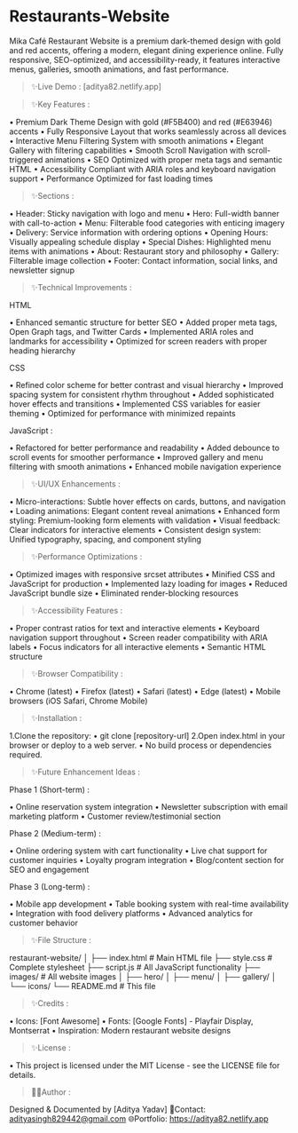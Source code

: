 # Restaurants-Website
Mika Café Restaurant Website is a premium dark-themed design with gold and red accents, offering a modern, elegant dining experience online. Fully responsive, SEO-optimized, and accessibility-ready, it features interactive menus, galleries, smooth animations, and fast performance.



> ✨Live Demo :
[aditya82.netlify.app]


> ✨Key Features :


• Premium Dark Theme Design with gold (#F5B400) and red (#E63946) accents
• Fully Responsive Layout that works seamlessly across all devices
• Interactive Menu Filtering System with smooth animations
• Elegant Gallery with filtering capabilities
• Smooth Scroll Navigation with scroll-triggered animations
• SEO Optimized with proper meta tags and semantic HTML
• Accessibility Compliant with ARIA roles and keyboard navigation support
• Performance Optimized for fast loading times


> ✨Sections :

• Header: Sticky navigation with logo and menu
• Hero: Full-width banner with call-to-action
• Menu: Filterable food categories with enticing imagery
• Delivery: Service information with ordering options
• Opening Hours: Visually appealing schedule display
• Special Dishes: Highlighted menu items with animations
• About: Restaurant story and philosophy
• Gallery: Filterable image collection
• Footer: Contact information, social links, and newsletter signup


> ✨Technical Improvements :

HTML

• Enhanced semantic structure for better SEO
• Added proper meta tags, Open Graph tags, and Twitter Cards
• Implemented ARIA roles and landmarks for accessibility
• Optimized for screen readers with proper heading hierarchy


CSS

• Refined color scheme for better contrast and visual hierarchy
• Improved spacing system for consistent rhythm throughout
• Added sophisticated hover effects and transitions
• Implemented CSS variables for easier theming
• Optimized for performance with minimized repaints


JavaScript :

• Refactored for better performance and readability
• Added debounce to scroll events for smoother performance
• Improved gallery and menu filtering with smooth animations
• Enhanced mobile navigation experience


> ✨UI/UX Enhancements :

• Micro-interactions: Subtle hover effects on cards, buttons, and navigation
• Loading animations: Elegant content reveal animations
• Enhanced form styling: Premium-looking form elements with validation
• Visual feedback: Clear indicators for interactive elements
• Consistent design system: Unified typography, spacing, and component styling


> ✨Performance Optimizations :

• Optimized images with responsive srcset attributes
• Minified CSS and JavaScript for production
• Implemented lazy loading for images
• Reduced JavaScript bundle size
• Eliminated render-blocking resources


> ✨Accessibility Features :

• Proper contrast ratios for text and interactive elements
• Keyboard navigation support throughout
• Screen reader compatibility with ARIA labels
• Focus indicators for all interactive elements
• Semantic HTML structure


> ✨Browser Compatibility :

• Chrome (latest)
• Firefox (latest)
• Safari (latest)
• Edge (latest)
• Mobile browsers (iOS Safari, Chrome Mobile)


> ✨Installation :

1.Clone the repository:
	• git clone [repository-url]
2.Open index.html in your browser or deploy to a web server.
	• No build process or dependencies required.


> ✨Future Enhancement Ideas :


Phase 1 (Short-term) :

• Online reservation system integration
• Newsletter subscription with email marketing platform
• Customer review/testimonial section


Phase 2 (Medium-term) :

• Online ordering system with cart functionality
• Live chat support for customer inquiries
• Loyalty program integration
• Blog/content section for SEO and engagement


Phase 3 (Long-term) :

• Mobile app development
• Table booking system with real-time availability
• Integration with food delivery platforms
• Advanced analytics for customer behavior



> ✨File Structure :


restaurant-website/
│
├── index.html          # Main HTML file
├── style.css           # Complete stylesheet
├── script.js           # All JavaScript functionality
├── images/             # All website images
│   ├── hero/
│   ├── menu/
│   ├── gallery/
│   └── icons/
└── README.md           # This file


> ✨Credits :

• Icons: [Font Awesome]
• Fonts: [Google Fonts] - Playfair Display, Montserrat
• Inspiration: Modern restaurant website designs


> ✨License :

• This project is licensed under the MIT License - see the LICENSE file for details.


> 👨‍💻Author :

Designed & Documented by [Aditya Yadav]
📩Contact: adityasingh829442@gmail.com
🌐Portfolio: https://aditya82.netlify.app
